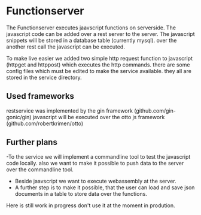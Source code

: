 # Functionserver
The Functionserver executes jaavscript functions on serverside. The javascript code can be added over a rest server to the server. The javascript snippets will be stored in a database table (currently mysql). over the another rest call the javascript can be executed. 

To make live easier we added two simple http request function to javascript (httpget and httppost) which executes the http commands. there are some config files which must be edited to make the service available. they all are stored in the service directory.

## Used frameworks

restservice was implemented by the gin framework (github.com/gin-gonic/gin)
javascript will be executed over the otto js framework (github.com/robertkrimen/otto)

## Further plans
-To the service we will implement a commandline tool to test the javascript code locally. also we want to make it possible to push data to the server over the commandline tool.
- Beside jaavscript we want to execute webassembly at the server.
- A further step is to make it possible, that the user can load and save json documents in a table to store data over the functions.


Here is still work in progress don't use it at the moment in prodution.
